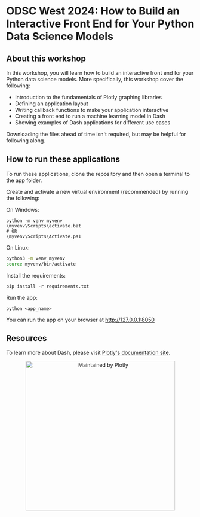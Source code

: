 # ODSC West 2024: How to Build an Interactive Front End for Your Python Data Science Models

## About this workshop

In this workshop, you will learn how to build an interactive front end for your Python data science models. More specifically, this workshop cover the following:

* Introduction to the fundamentals of Plotly graphing libraries
* Defining an application layout
* Writing callback functions to make your application interactive
* Creating a front end to run a machine learning model in Dash
* Showing examples of Dash applications for different use cases

Downloading the files ahead of time isn't required, but may be helpful for following along.

## How to run these applications

To run these applications, clone the repository and then open a terminal to the app folder.

Create and activate a new virtual environment (recommended) by running
the following:

On Windows:

```
python -m venv myvenv
\myvenv\Scripts\activate.bat
# OR
\myvenv\Scripts\Activate.ps1
```

On Linux:

```bash
python3 -m venv myvenv
source myvenv/bin/activate
```

Install the requirements:

```
pip install -r requirements.txt
```
Run the app:

```
python <app_name>
```
You can run the app on your browser at http://127.0.0.1:8050

## Resources

To learn more about Dash, please visit [Plotly's documentation site](https://dash.plotly.com/).

<div align="center">
  <a href="https://dash.plotly.com/project-maintenance">
    <img src="https://dash.plotly.com/assets/images/maintained-by-plotly.png" width="400px" alt="Maintained by Plotly">
  </a>
</div>
